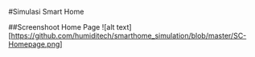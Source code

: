 #Simulasi Smart Home

##Screenshoot Home Page
![alt text][https://github.com/humiditech/smarthome_simulation/blob/master/SC-Homepage.png]